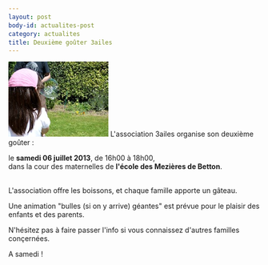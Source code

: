 ```yaml
---
layout: post
body-id: actualites-post
category: actualites
title: Deuxième goûter 3ailes
---
```


![Bulles][1] L'association 3ailes organise son deuxième goûter :

<div>
  le <strong>samedi 06 juillet 2013</strong>, de 16h00 à 18h00,
  <br />
  dans la cour des maternelles de <strong>l'école des Mezières de Betton</strong>.
</div>
<br />

L'association offre les boissons, et chaque famille apporte un gâteau.

Une animation "bulles (si on y arrive) géantes" est prévue pour le plaisir des enfants et des parents.

N'hésitez pas à faire passer l'info si vous connaissez d'autres familles conçernées.

A samedi !

[1]: /img/gouter/2-bulles-200x150.jpg
